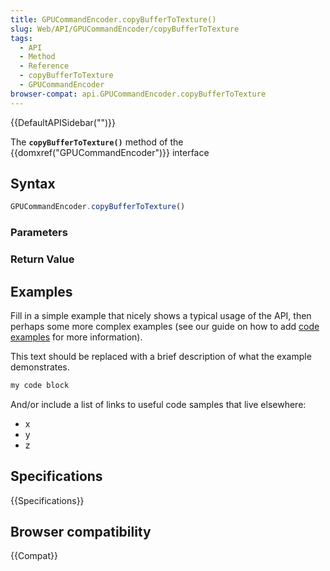 ```yaml
---
title: GPUCommandEncoder.copyBufferToTexture()
slug: Web/API/GPUCommandEncoder/copyBufferToTexture
tags:
  - API
  - Method
  - Reference
  - copyBufferToTexture
  - GPUCommandEncoder
browser-compat: api.GPUCommandEncoder.copyBufferToTexture
---
```

{{DefaultAPISidebar("")}}

The **`copyBufferToTexture()`** method of the {{domxref("GPUCommandEncoder")}} interface 

## Syntax

```js
GPUCommandEncoder.copyBufferToTexture()
```

### Parameters



### Return Value



## Examples

Fill in a simple example that nicely shows a typical usage of the API, then perhaps some more complex examples (see our guide on how to add [code examples](/en-US/docs/MDN/Contribute/Structures/Code_examples) for more information).

This text should be replaced with a brief description of what the example demonstrates.

```js
my code block
```

And/or include a list of links to useful code samples that live elsewhere:

*   x
*   y
*   z

## Specifications

{{Specifications}}

## Browser compatibility

{{Compat}}

